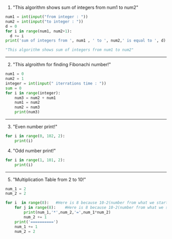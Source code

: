 1) "This algorithm shows sum of integers from num1 to num2"
```python
num1 = int(input("from integer : "))
num2 = int(input("to integer : "))
d = 0
for i in range(num1, num2+1):
  d += i
print('sum of integers from ', num1 , ' to ', num2,' is equal to ', d)

"This algorithm shows sum of integers from num1 to num2"
```
-----------------------------------------------------------------------
2) "This algroithm for finding Fibonachi number!"
```python
num1 = 0
num2 = 1
integer = int(input(" iterrations time : "))
sum = 0
for i in range(integer):
    num3 = num2 + num1
    num1 = num2
    num2 = num3
    print(num3)
```
-----------------------------------------------------------------------
3) "Even number print!"
```python
for i in range(0, 102, 2):
    print(i)
```
4) "Odd number print!"
```python
for i in range(1, 101, 2):
    print(i)
```
-----------------------------------------------------------------------
5) "Multiplication Table from 2 to 10!"
```python
num_1 = 2
num_2 = 2

for i  in range(8):   #Here is 8 because 10-2(number from what we start(num_1)) = 8
    for j in range(8):    #Here is 8 because 10-2(number from what we start(num_2)) = 8
        print(num_1,'*',num_2,'=',num_1*num_2)
        num_2 += 1
    print('==========')
    num_1 += 1
    num_2 = 2
```
